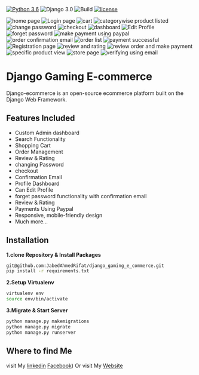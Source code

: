 [![Python 3.6](https://img.shields.io/badge/python-3.6-yellow.svg)](https://www.python.org/downloads/release/python-360/)
![Django 3.0](https://img.shields.io/badge/Django-3.0-green.svg)
![Build](https://github.com/shyam999/Django-ecommerce/workflows/Build/badge.svg?branch=master)
[![license](https://img.shields.io/github/license/DAVFoundation/captain-n3m0.svg?style=flat-square)](https://github.com/shyam999/django-ecommerce/blob/master/LICENSE)


![home page](https://github.com/JabedAhmedRifat/django_gaming_e_commerce/assets/59837168/095fc2eb-b2f5-42c8-81c4-3f7feb6befd5)
![Login page](https://github.com/JabedAhmedRifat/django_gaming_e_commerce/assets/59837168/66419bc9-d876-43bb-9c2c-a8a04bb2ae7a)
![cart ](https://github.com/JabedAhmedRifat/django_gaming_e_commerce/assets/59837168/12fd5dd3-f5ba-4309-9c08-dae7341ac96b)
![categorywise product listed](https://github.com/JabedAhmedRifat/django_gaming_e_commerce/assets/59837168/52ac265d-4773-4756-81f1-67639335d34f)
![change password](https://github.com/JabedAhmedRifat/django_gaming_e_commerce/assets/59837168/9aacb04d-eb1d-4b54-b88b-b182bafad99f)
![checkout](https://github.com/JabedAhmedRifat/django_gaming_e_commerce/assets/59837168/6deebc93-c0a8-4ef2-8633-cff532121364)
![dashboard](https://github.com/JabedAhmedRifat/django_gaming_e_commerce/assets/59837168/fd01f78a-612e-47a3-88a8-e30716f72744)
![Edit Profile](https://github.com/JabedAhmedRifat/django_gaming_e_commerce/assets/59837168/ce9a5f26-4dcc-4872-aac3-ee1696680bf2)
![forget password](https://github.com/JabedAhmedRifat/django_gaming_e_commerce/assets/59837168/a8961563-d6bf-4c9b-8947-0e5faffe0e85)
![make payment using paypal](https://github.com/JabedAhmedRifat/django_gaming_e_commerce/assets/59837168/e90762be-486a-4b7f-a6cb-1fa20852ee51)
![order confirmation email](https://github.com/JabedAhmedRifat/django_gaming_e_commerce/assets/59837168/b22e158b-99b7-4a4c-b600-7bca63c9016e)
![order list](https://github.com/JabedAhmedRifat/django_gaming_e_commerce/assets/59837168/905c2feb-a0c5-4f59-8735-2a0809100d1b)
![payment successful](https://github.com/JabedAhmedRifat/django_gaming_e_commerce/assets/59837168/d8e0b2fc-4e23-4794-9047-c05ac87c7933)
![Registration page](https://github.com/JabedAhmedRifat/django_gaming_e_commerce/assets/59837168/7e9abf05-2dfd-40c9-a83f-fb43fa5ad16f)
![review and rating](https://github.com/JabedAhmedRifat/django_gaming_e_commerce/assets/59837168/95d5d507-0dec-44b9-ab03-5307452dfb63)
![review order and make payment](https://github.com/JabedAhmedRifat/django_gaming_e_commerce/assets/59837168/51cc4593-41e2-450a-ae19-60514ed2e272)
![specific product view](https://github.com/JabedAhmedRifat/django_gaming_e_commerce/assets/59837168/d1cc7614-b30d-44a8-9bf5-78a981d90e12)
![store page](https://github.com/JabedAhmedRifat/django_gaming_e_commerce/assets/59837168/333213c8-3566-4173-9793-69d07eab2f54)
![verifying using email](https://github.com/JabedAhmedRifat/django_gaming_e_commerce/assets/59837168/737605d7-1732-4389-9c45-cb278bc27690)






# Django Gaming E-commerce
Django-ecommerce is an open-source ecommerce platform built on the Django Web Framework.
## Features Included
- Custom Admin dashboard
- Search Functionality
- Shopping Cart
- Order Management
- Review & Rating
- changing Password
- checkout
- Confirmation Email
- Profile Dashboard
- Can Edit Profile
- forget password functionality with confirmation email
- Review & Rating
- Payments Using Paypal
- Responsive, mobile-friendly design
- Much more...

## Installation

**1.clone Repository & Install Packages**
```sh
git@github.com:JabedAhmedRifat/django_gaming_e_commerce.git
pip install -r requirements.txt
```
**2.Setup Virtualenv**
```sh
virtualenv env
source env/bin/activate
```
**3.Migrate & Start Server**
```sh
python manage.py makemigrations
python manage.py migrate
python manage.py runserver
```

## Where to find Me
visit My [linkedin](https://www.linkedin.com/in/md-jabed-ahmed-583980181/)
 [Facebook](https://www.facebook.com/jabedahmed.rifat))
Or visit My [Website](https://jabedahmedrifat.github.io/jabed/)
